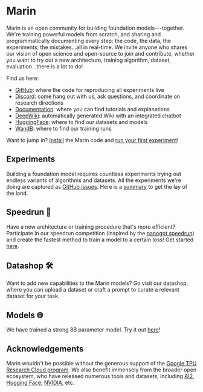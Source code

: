 # Marin

Marin is an open community for building foundation models---together.
We're training powerful models from scratch, and sharing and programmatically documenting every step:
the code, the data, the experiments, the mistakes...all in real-time.
We invite anyone who shares our vision of open science and open-source to join and contribute,
whether you want to try out a new architecture, training algorithm, dataset,
evaluation...there is a lot to do!

Find us here:

- [GitHub](https://github.com/marin-community/marin): where the code for reproducing all experiments live
- [Discord](https://discord.gg/J9CTk7pqcM): come hang out with us, ask questions, and coordinate on research directions
- [Documentation](https://marin.readthedocs.io/en/latest/): where you can find tutorials and explanations
- [DeepWiki](https://deepwiki.com/marin-community/marin): automatically generated Wiki with an integrated chatbot
- [HuggingFace](https://huggingface.co/marin-community): where to find our datasets and models
- [WandB](https://wandb.ai/marin-community): where to find our training runs

Want to jump in?  [Install](https://marin.readthedocs.io/en/latest/tutorials/getting-started/) the Marin code and
[run your first experiment](https://marin.readthedocs.io/en/latest/tutorials/first-experiment/)!

## Experiments

Building a foundation model requires countless experiments trying out endless variants of algorithms and datasets.
All the experiments we're doing are captured as [GitHub issues](https://github.com/marin-community/marin/issues?q=is%3Aissue%20label%3Aexperiment).
Here is a [summary](https://marin.readthedocs.io/en/latest/reports/) to get the lay of the land.

## Speedrun 🏃

Have a new architecture or training procedure that's more efficient?
Participate in our speedrun competition (inspired by the [nanogpt speedrun](https://github.com/KellerJordan/modded-nanogpt?tab=readme-ov-file#world-record-history))
and create the fastest method to train a model to a certain loss!
Get started [here](https://marin.readthedocs.io/en/latest/how-to-guides/submitting-speedrun/).

## Datashop 🛠️

Want to add new capabilities to the Marin models?
Go visit our datashop, where you can upload a dataset or craft a prompt to curate a relevant dataset for your task.

## Models 🌐

We have trained a strong 8B parameter model.  Try it out [here](https://huggingface.co/spaces/WillHeld/soft-racoon-test)!

## Acknowledgements

Marin wouldn't be possible without the generous support of the [Google TPU Research Cloud program](https://sites.research.google/trc/about/).
We also benefit immensely from the broader open ecosystem, who have released numerous tools and datasets, including
[AI2](https://allenai.org), [Hugging Face](https://huggingface.co/), [NVIDIA](https://www.nvidia.com/en-us/research/), etc.
